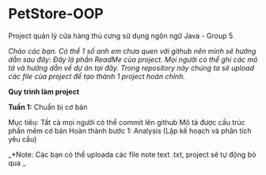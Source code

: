 # PetStore-OOP
Project quản lý cửa hàng thú cưng sử dụng ngôn ngữ Java - Group 5

_Chào các bạn. Có thể 1 số anh em chưa quen với github nên mình sẽ hướng dẫn sau đây:
Đây là phần ReadMe của project. Mọi người có thể ghi các mô tả và hướng dẫn về dự án tại đây.
Trong repository này chúng ta sẽ upload các file của project để tạo thành 1 project hoàn chỉnh._

**Quy trình làm project**

**Tuần 1:** Chuẩn bị cơ bản

Mục tiêu: Tất cả mọi người có thể commit lên github
Mô tả được cấu trúc phần mềm cơ bản
Hoàn thành bước 1: Analysis (Lập kế hoạch và phân tích yêu cầu)


_*Note: Các bạn có thể uploada các file note text .txt, project sẽ tự động bỏ qua _
